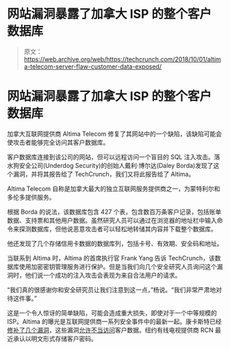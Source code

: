 # 网站漏洞暴露了加拿大 ISP 的整个客户数据库 

> 原文：<https://web.archive.org/web/https://techcrunch.com/2018/10/01/altima-telecom-server-flaw-customer-data-exposed/>

# 网站漏洞暴露了加拿大 ISP 的整个客户数据库

加拿大互联网提供商 Altima Telecom 修复了其网站中的一个缺陷，该缺陷可能会使攻击者能够完全访问其客户数据库。

客户数据库连接到该公司的网站，但可以远程访问一个盲目的 SQL 注入攻击。落水狗安全公司(Underdog Security)的创始人戴利·博尔达(Daley Borda)发现了这个漏洞，并将其报告给了 TechCrunch，我们又将此报告给了 Altima。

Altima Telecom 自称是加拿大最大的独立互联网服务提供商之一，为蒙特利尔和多伦多提供服务。

根据 Borda 的说法，该数据库包含 427 个表，包含数百万条客户记录，包括账单数据、支持票和其他用户数据。虽然研究人员可以通过在浏览器的地址栏中输入命令来探测数据库，但他说恶意攻击者可以轻松地转储其内容并下载整个数据库。

他还发现了几个存储信用卡数据的数据库列，包括卡号、有效期、安全码和地址。

当联系到 Altima 时，Altima 的首席执行官 Frank Yang 告诉 TechCrunch，该数据库使用加密密钥管理服务进行保护。但是当我们向几个安全研究人员询问这个漏洞时，他们说一个成功的注入攻击会表现为来自合法用户的请求。

“我们真的很感谢你和安全研究员让我们注意到这一点，”杨说。“我们非常严肃地对待这件事。”

这是一个令人惊讶的简单缺陷，可能会造成重大损失，即使对于一个中等规模的 ISP。Altima 的曝光是互联网提供商一系列安全事件中的最新一起。康卡斯特已经[修补了几个漏洞](https://web.archive.org/web/20230206100549/https://techcrunch.com/2018/05/21/comcast-is-leaking-the-names-and-passwords-of-customers-wireless-routers/)，这些漏洞[允许不当访问](https://web.archive.org/web/20230206100549/https://www.buzzfeednews.com/article/nicolenguyen/a-comcast-security-flaw-exposed-millions-of-customers)客户数据。纽约有线电视提供商 RCN 最近承认以明文形式存储客户密码。